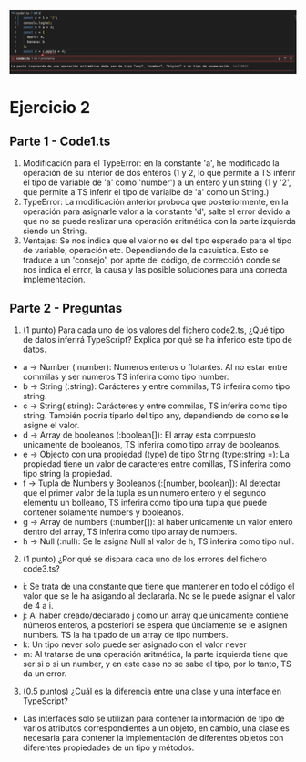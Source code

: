 ![Alt text](TE_code1.png)

# Ejercicio 2

## Parte 1 - Code1.ts

1. Modificación para el TypeError: en la constante 'a', he modificado la operación de su interior de dos enteros (1 y 2, lo que permite a TS inferir el tipo de variable de 'a' como 'number') a un entero y un string (1 y '2', que permite a TS inferir el tipo de varialbe de 'a' como un String.) 
2. TypeError: La modificación anterior proboca que posteriormente, en la operación para asignarle valor a la constante 'd', salte el error devido a que no se puede realizar una operación aritmética con la parte izquierda siendo un String. 
3. Ventajas: Se nos indica que el valor no es del tipo esperado para el tipo de variable, operación etc. Dependiendo de la casuistica. Esto se traduce a un 'consejo', por aprte del código, de corrección donde se nos indica el error, la causa y las posible soluciones para una correcta implementación. 

## Parte 2 - Preguntas

1. (1 punto) Para cada uno de los valores del fichero code2.ts, ¿Qué tipo de datos inferirá TypeScript? Explica por qué se ha inferido este tipo de datos.

- a -> Number (:number): Numeros enteros o flotantes. Al no estar entre commilas y ser numeros TS inferira como tipo number.
- b -> String (:string): Carácteres y entre commilas, TS inferira como tipo string.
- c -> String(:string): Carácteres y entre commilas, TS inferira como tipo string. También podria tiparlo del tipo any, dependiendo de como se le asigne el valor.
- d -> Array de booleanos (:boolean[]): El array esta compuesto unicamente de booleanos, TS inferira como tipo array de booleanos.
- e -> Objecto con una propiedad (type) de tipo String (type:string =): La propiedad tiene un valor de caracteres entre comillas, TS inferira como tipo string la propiedad.
- f -> Tupla de Numbers y Booleanos (:[number, boolean]): Al detectar que el primer valor de la tupla es un numero entero y el segundo elementu un bolleano, TS inferira como tipo una tupla que puede contener solamente numbers y booleanos.
- g -> Array de numbers (:number[]): al haber unicamente un valor entero dentro del array, TS inferira como tipo array de numbers.
- h -> Null (:null): Se le asigna Null al valor de h, TS inferira como tipo null.

2. (1 punto) ¿Por qué se dispara cada uno de los errores del fichero code3.ts?

- i: Se trata de una constante que tiene que mantener en todo el código el valor que se le ha asigando al declararla. No se le puede asignar el valor de 4 a i.
- j: Al haber creado/declarado j como un array que únicamente contiene números enteros, a posteriori se espera que únciamente se le asignen numbers. TS la ha tipado de un array de tipo numbers.
- k: Un tipo never solo puede ser asignado con el valor never
- m: Al tratarse de una operación aritmética, la parte izquierda tiene que ser si o si un number, y en este caso no se sabe el tipo, por lo tanto, TS da un error.


3. (0.5 puntos) ¿Cuál es la diferencia entre una clase y una interface en TypeScript?

- Las interfaces solo se utilizan para contener la información de tipo de varios atributos correspondientes a un objeto, en cambio, una clase es necesaria para contener la implementación de diferentes objetos con diferentes propiedades de un tipo y métodos.